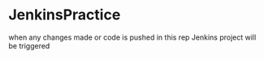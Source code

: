 # JenkinsPractice
when any changes made or code is pushed in this rep Jenkins project will be triggered
